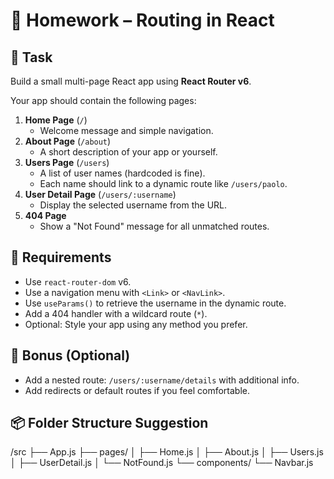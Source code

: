 ﻿# 🧭 Homework – Routing in React

## 📝 Task

Build a small multi-page React app using **React Router v6**.

Your app should contain the following pages:

1. **Home Page** (`/`)
   - Welcome message and simple navigation.
2. **About Page** (`/about`)
   - A short description of your app or yourself.
3. **Users Page** (`/users`)
   - A list of user names (hardcoded is fine).
   - Each name should link to a dynamic route like `/users/paolo`.
4. **User Detail Page** (`/users/:username`)
   - Display the selected username from the URL.
5. **404 Page**
   - Show a "Not Found" message for all unmatched routes.

## 🧱 Requirements

- Use `react-router-dom` v6.
- Use a navigation menu with `<Link>` or `<NavLink>`.
- Use `useParams()` to retrieve the username in the dynamic route.
- Add a 404 handler with a wildcard route (`*`).
- Optional: Style your app using any method you prefer.

## 🚀 Bonus (Optional)

- Add a nested route: `/users/:username/details` with additional info.
- Add redirects or default routes if you feel comfortable.

## 📦 Folder Structure Suggestion

/src
├── App.js
├── pages/
│ ├── Home.js
│ ├── About.js
│ ├── Users.js
│ ├── UserDetail.js
│ └── NotFound.js
└── components/
└── Navbar.js